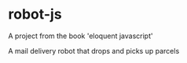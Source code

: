 # robot-js
A project from the book 'eloquent javascript'

A mail delivery robot that drops and picks up parcels
